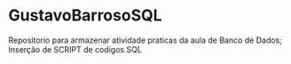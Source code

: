 # GustavoBarrosoSQL
Repositorio para armazenar atividade praticas da aula de Banco de Dados;
Inserção de SCRIPT de codigos SQL
